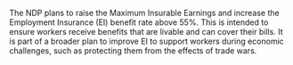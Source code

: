 The NDP plans to raise the Maximum Insurable Earnings and increase the Employment Insurance (EI) benefit rate above 55%. This is intended to ensure workers receive benefits that are livable and can cover their bills. It is part of a broader plan to improve EI to support workers during economic challenges, such as protecting them from the effects of trade wars.

